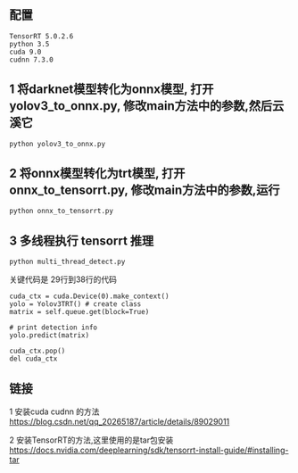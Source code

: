 ## 配置

    TensorRT 5.0.2.6
    python 3.5
    cuda 9.0
    cudnn 7.3.0

## 1 将darknet模型转化为onnx模型, 打开 yolov3_to_onnx.py, 修改main方法中的参数,然后云溪它
	python yolov3_to_onnx.py

## 2 将onnx模型转化为trt模型, 打开onnx_to_tensorrt.py, 修改main方法中的参数,运行
	python onnx_to_tensorrt.py

## 3 多线程执行 tensorrt 推理
	python multi_thread_detect.py

关键代码是 29行到38行的代码

	cuda_ctx = cuda.Device(0).make_context()
    yolo = Yolov3TRT() # create class
    matrix = self.queue.get(block=True)

    # print detection info
    yolo.predict(matrix)

    cuda_ctx.pop()
    del cuda_ctx

## 链接
1 安装cuda cudnn 的方法 https://blog.csdn.net/qq_20265187/article/details/89029011

2 安装TensorRT的方法,这里使用的是tar包安装 https://docs.nvidia.com/deeplearning/sdk/tensorrt-install-guide/#installing-tar

